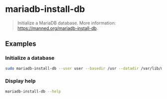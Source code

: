 # mariadb-install-db

> Initialize a MariaDB database. More information: <https://manned.org/mariadb-install-db>.

## Examples

### Initialize a database

```bash
sudo mariadb-install-db --user user --basedir /usr --datadir /var/lib/mysql
```

### Display help

```bash
mariadb-install-db --help
```

